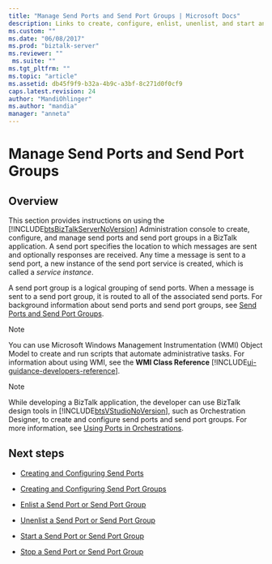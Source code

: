 ```yaml
---
title: "Manage Send Ports and Send Port Groups | Microsoft Docs"
description: Links to create, configure, enlist, unenlist, and start and stop send ports in BizTalk Server
ms.custom: ""
ms.date: "06/08/2017"
ms.prod: "biztalk-server"
ms.reviewer: ""
 ms.suite: ""
ms.tgt_pltfrm: ""
ms.topic: "article"
ms.assetid: db45f9f9-b32a-4b9c-a3bf-8c271d0f0cf9
caps.latest.revision: 24
author: "MandiOhlinger"
ms.author: "mandia"
manager: "anneta"
---
```

# Manage Send Ports and Send Port Groups

## Overview
This section provides instructions on using the [!INCLUDE[btsBizTalkServerNoVersion](../includes/btsbiztalkservernoversion-md.md)] Administration console to create, configure, and manage send ports and send port groups in a BizTalk application. A send port specifies the location to which messages are sent and optionally responses are received. Any time a message is sent to a send port, a new instance of the send port service is created, which is called a *service instance*.  
  
 A send port group is a logical grouping of send ports. When a message is sent to a send port group, it is routed to all of the associated send ports.  For background information about send ports and send port groups, see [Send Ports and Send Port Groups](../core/send-ports-and-send-port-groups.md).  
  
> [!NOTE]
>  You can use Microsoft Windows Management Instrumentation (WMI) Object Model to create and run scripts that automate administrative tasks. For information about using WMI, see the **WMI Class Reference** [!INCLUDE[ui-guidance-developers-reference](../includes/ui-guidance-developers-reference.md)].
  
> [!NOTE]
>  While developing a BizTalk application, the developer can use BizTalk design tools in [!INCLUDE[btsVStudioNoVersion](../includes/btsvstudionoversion-md.md)], such as Orchestration Designer, to create and configure send ports and send port groups. For more information, see [Using Ports in Orchestrations](../core/using-ports-in-orchestrations.md).  
  
## Next steps
  
-   [Creating and Configuring Send Ports](../core/creating-and-configuring-send-ports.md)  
  
-   [Creating and Configuring Send Port Groups](../core/creating-and-configuring-send-port-groups.md)  
  
-   [Enlist a Send Port or Send Port Group](../core/how-to-enlist-a-send-port-or-send-port-group.md)  
  
-   [Unenlist a Send Port or Send Port Group](../core/how-to-unenlist-a-send-port-or-send-port-group.md)  
  
-   [Start a Send Port or Send Port Group](../core/how-to-start-a-send-port-or-send-port-group.md)  
  
-   [Stop a Send Port or Send Port Group](../core/how-to-stop-a-send-port-or-send-port-group.md)